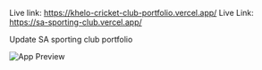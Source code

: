 Live link: https://khelo-cricket-club-portfolio.vercel.app/
Live Link: https://sa-sporting-club.vercel.app/

Update SA sporting club portfolio

![App Preview](/public/readme/sa-sporting-club.vercel.app.png)
